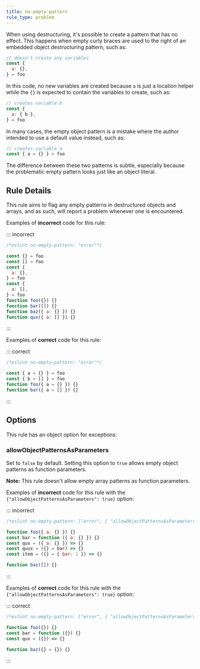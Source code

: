 ```yaml
---
title: no-empty-pattern
rule_type: problem
---
```


When using destructuring, it's possible to create a pattern that has no effect. This happens when empty curly braces are used to the right of an embedded object destructuring pattern, such as:

```js
// doesn't create any variables
const {
  a: {},
} = foo
```

In this code, no new variables are created because `a` is just a location helper while the `{}` is expected to contain the variables to create, such as:

```js
// creates variable b
const {
  a: { b },
} = foo
```

In many cases, the empty object pattern is a mistake where the author intended to use a default value instead, such as:

```js
// creates variable a
const { a = {} } = foo
```

The difference between these two patterns is subtle, especially because the problematic empty pattern looks just like an object literal.

## Rule Details

This rule aims to flag any empty patterns in destructured objects and arrays, and as such, will report a problem whenever one is encountered.

Examples of **incorrect** code for this rule:

::: incorrect

```js
/*eslint no-empty-pattern: "error"*/

const {} = foo
const [] = foo
const {
  a: {},
} = foo
const {
  a: [],
} = foo
function foo({}) {}
function bar([]) {}
function baz({ a: {} }) {}
function qux({ a: [] }) {}
```

:::

Examples of **correct** code for this rule:

::: correct

```js
/*eslint no-empty-pattern: "error"*/

const { a = {} } = foo
const { b = [] } = foo
function foo({ a = {} }) {}
function bar({ a = [] }) {}
```

:::

## Options

This rule has an object option for exceptions:

### allowObjectPatternsAsParameters

Set to `false` by default. Setting this option to `true` allows empty object patterns as function parameters.

**Note:** This rule doesn't allow empty array patterns as function parameters.

Examples of **incorrect** code for this rule with the `{"allowObjectPatternsAsParameters": true}` option:

::: incorrect

```js
/*eslint no-empty-pattern: ["error", { "allowObjectPatternsAsParameters": true }]*/

function foo({ a: {} }) {}
const bar = function ({ a: {} }) {}
const qux = ({ a: {} }) => {}
const quux = ({} = bar) => {}
const item = ({} = { bar: 1 }) => {}

function baz([]) {}
```

:::

Examples of **correct** code for this rule with the `{"allowObjectPatternsAsParameters": true}` option:

::: correct

```js
/*eslint no-empty-pattern: ["error", { "allowObjectPatternsAsParameters": true }]*/

function foo({}) {}
const bar = function ({}) {}
const qux = ({}) => {}

function baz({} = {}) {}
```

:::
